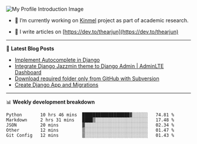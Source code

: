 ![My Profile Introduction Image](https://i.ibb.co/tLFZ15Q/gh.png)

- 🔭 I’m currently working on [Kinmel](https://github.com/thearjun/kinmel) project as part of academic research.

- 📝 I write articles on [https://dev.to/thearjun](https://dev.to/thearjun)

-------

📕 **Latest Blog Posts**
<!-- BLOG-POST-LIST:START -->
- [Implement Autocomplete in Django](https://dev.to/thearjun/implement-autocomplete-in-django-3h20)
- [Integrate Django Jazzmin theme to Django Admin | AdminLTE Dashboard](https://dev.to/thearjun/integrate-django-jazzmin-theme-to-django-admin-adminlte-dashboard-5aao)
- [Download required folder only from GitHub with Subversion](https://dev.to/thearjun/download-required-folder-only-from-github-with-subversion-2gpc)
- [Create Django App and Migrations](https://dev.to/thearjun/create-django-app-and-migrations-1km8)
<!-- BLOG-POST-LIST:END -->

-------

📊 **Weekly development breakdown**
<!--START_SECTION:waka-->
```text
Python       10 hrs 46 mins  ██████████████████▓░░░░░░   74.81 % 
Markdown     2 hrs 31 mins   ████▒░░░░░░░░░░░░░░░░░░░░   17.48 % 
JSON         20 mins         ▓░░░░░░░░░░░░░░░░░░░░░░░░   02.34 % 
Other        12 mins         ▒░░░░░░░░░░░░░░░░░░░░░░░░   01.47 % 
Git Config   12 mins         ▒░░░░░░░░░░░░░░░░░░░░░░░░   01.43 % 
```
<!--END_SECTION:waka-->
<img src='https://profile-counter.glitch.me/thearjun/count.svg' width='0px'>
